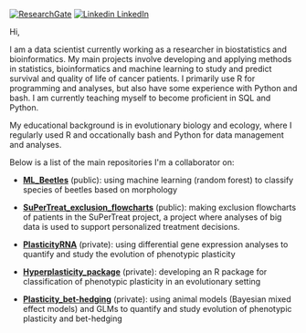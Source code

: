 [![ResearchGate](https://img.shields.io/badge/Research-Gate-9cf)](https://www.researchgate.net/profile/Erlend-Fossen) 
[![Linkedin](https://i.stack.imgur.com/gVE0j.png) LinkedIn](https://www.linkedin.com/in/eiffossen/)

Hi,

I am a data scientist currently working as a researcher in biostatistics and bioinformatics. My main projects involve developing and applying methods in statistics, bioinformatics and machine learning to study and predict survival and quality of life of cancer patients. I primarily use R for programming and analyses, but also have some experience with Python and bash. I am currently teaching myself to become proficient in SQL and Python. 

My educational background is in evolutionary biology and ecology, where I regularly used R and occationally bash and Python for data management and analyses.  

Below is a list of the main repositories I'm a collaborator on: 
* [**ML_Beetles**](https://github.com/erlendfossen/ML_Beetles) (public): using machine learning (random forest) to classify species of beetles based on morphology

* [**SuPerTreat_exclusion_flowcharts**](https://github.com/erlendfossen/SuPerTreat_exclusion_flowcharts) (public): making exclusion flowcharts of patients in the SuPerTreat project, a project where analyses of big data is used to support personalized treatment decisions. 

* [**PlasticityRNA**](https://github.com/erlendfossen/PlasticityRNA) (private): using differential gene expression analyses to quantify and study the evolution of phenotypic plasticity

* [**Hyperplasticity_package**](https://github.com/erlendfossen/hyperplasticity_package) (private): developing an R package for classification of phenotypic plasticity in an evolutionary setting

* [**Plasticity_bet-hedging**](https://github.com/erlendfossen/Plasticity_bet-hedging) (private): using animal models (Bayesian mixed effect models) and GLMs to quantify and study evolution of phenotypic plasticity and bet-hedging

<!-- * [**OCBE: ISC-Bias**](https://github.com/ocbe-uio/ISC-Bias) (private): investigating the potential bias in model performance introduced under different imputation scenarios

<!-- * as comment for later (public), [public datasets, incl other ones](https://github.com/phydev/tcga-supertreat) -->


<!-- * as comment for later (public), Tm paper -->

<!--* as comment for later (public), ML allometry paper -->

<!--* as comment for later (public), Diapause paper -->

<!--* as comment for later (public), Hydrobius paper -->
